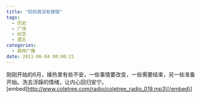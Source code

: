 ```yaml
---
title: "妈妈我没有做错"
tags:
  - 历史
  - 广场
  - 纪念
  - 遗忘
categories:
  - 森林广播
date: 2011-06-04 00:00:21
---
```


刚刚开始的6月，燥热里有些不安，一些事情要改变，一些需要结束，另一些准备开始。洗去浮躁的情绪，让内心回归安宁。   \[embed\]http://www.coletree.com/radio/coletree_radio_019.mp3\[/embed\]